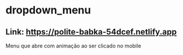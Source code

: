 # dropdown_menu

## Link: https://polite-babka-54dcef.netlify.app
Menu que abre com animação ao ser clicado no mobile
